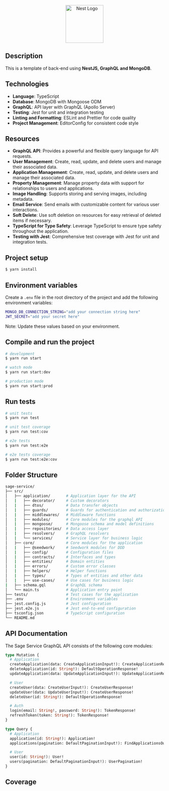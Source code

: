 <p align="center">
  <a href="http://nestjs.com/" target="blank"><img src="https://nestjs.com/img/logo-small.svg" width="120" alt="Nest Logo" /></a>
</p>

## Description

This is a template of back-end using **NestJS, GraphQL and MongoDB**.

## Technologies

- **Language**: TypeScript
- **Database**: MongoDB with Mongoose ODM
- **GraphQL**: API layer with GraphQL (Apollo Server)
- **Testing**: Jest for unit and integration testing
- **Linting and Formatting**: ESLint and Prettier for code quality
- **Project Management**: EditorConfig for consistent code style

## Resources

- **GraphQL API**: Provides a powerful and flexible query language for API requests.
- **User Management**: Create, read, update, and delete users and manage their associated data.
- **Application Management**: Create, read, update, and delete users and manage their associated data.
- **Property Management**: Manage property data with support for relationships to users and applications.
- **Image Handling**: Supports storing and serving images, including metadata.
- **Email Service**: Send emails with customizable content for various user interactions.
- **Soft Delete**: Use soft deletion on resources for easy retrieval of deleted items if necessary.
- **TypeScript for Type Safety**: Leverage TypeScript to ensure type safety throughout the application.
- **Testing with Jest**: Comprehensive test coverage with Jest for unit and integration tests.

## Project setup

```bash
$ yarn install
```

## Environment variables

Create a `.env` file in the root directory of the project and add the following environment variables:

```bash
MONGO_DB_CONNECTION_STRING="add your connection string here"
JWT_SECRET="add your secret here"
```

Note: Update these values based on your environment.

## Compile and run the project

```bash
# development
$ yarn run start

# watch mode
$ yarn run start:dev

# production mode
$ yarn run start:prod
```

## Run tests

```bash
# unit tests
$ yarn run test

# unit test coverage
$ yarn run test:cov

# e2e tests
$ yarn run test:e2e

# e2e tests coverage
$ yarn run test:e2e:cov
```

## Folder Structure

```bash
sage-service/
├── src/
│   ├── application/       # Application layer for the API
│   |   ├── decorator/     # Custom decorators
│   |   ├── dtos/          # Data transfer objects
│   |   ├── guards/        # Guards for authentication and authorization
│   |   ├── middlewares/   # Middleware functions
│   |   ├── modules/       # Core modules for the graphql API
│   |   ├── mongoose/      # Mongoose schema and model definitions
│   |   ├── repositories/  # Data access layer
│   |   ├── resolvers/     # GraphQL resolvers
│   |   └── services/      # Service layer for business logic
│   ├── core/              # Core modules for the application
│   |   ├── @seedwork/     # Seedwork modules for DDD
│   |   ├── config/        # Configuration files
│   |   ├── contracts/     # Interfaces and types
│   |   ├── entities/      # Domain entities
│   |   ├── errors/        # Custom error classes
│   |   ├── helpers/       # Helper functions
│   |   ├── types/         # Types of entities and other data
│   |   ├── use-cases/     # Use cases for business logic
|   ├── schema.gql         # GraphQL schema
│   └── main.ts            # Application entry point
├── tests/                 # Test cases for the application
├── .env                   # Environment variables
├── jest.config.js         # Jest configuration
├── jest.e2e.js            # Jest end-to-end configuration
├── tsconfig.json          # TypeScript configuration
└── README.md
```

## API Documentation

The Sage Service GraphQL API consists of the following core modules:

```graphql
type Mutation {
  # Application
  createApplication(data: CreateApplicationInput!): CreateApplicationResponse!
  deleteApplication(id: String!): DefaultOperationResponse!
  updateApplication(data: UpdateApplicationInput!): UpdateApplicationResponse!

  # User
  createUser(data: CreateUserInput!): CreateUserResponse!
  updateUser(data: UpdateUserInput!): CreateUserResponse!
  deleteUser(id: String!): DefaultOperationResponse!

  # Auth
  login(email: String!, password: String!): TokenResponse!
  refreshToken(token: String!): TokenResponse!
}

type Query {
  # Application
  application(id: String!): Application!
  applications(pagination: DefaultPaginationInput!): FindApplicationsOutput!

  # User
  user(id: String!): User!
  users(pagination: DefaultPaginationInput!): UserPagination!
}
```

## Coverage
